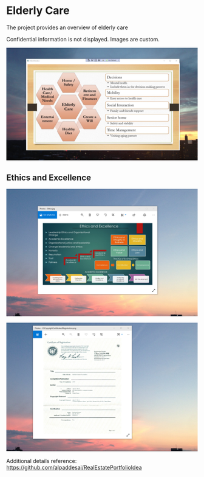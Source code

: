 # Elderly Care

The project provides an overview of elderly care

Confidential information is not displayed. Images are custom.

![image](ElderlyCare.png)

## Ethics and Excellence
![image](EthicsandExcellence.png)

![image](USCopyrightCertificate.png)

Additional details reference: https://github.com/alpaddesai/RealEstatePortfolioIdea
